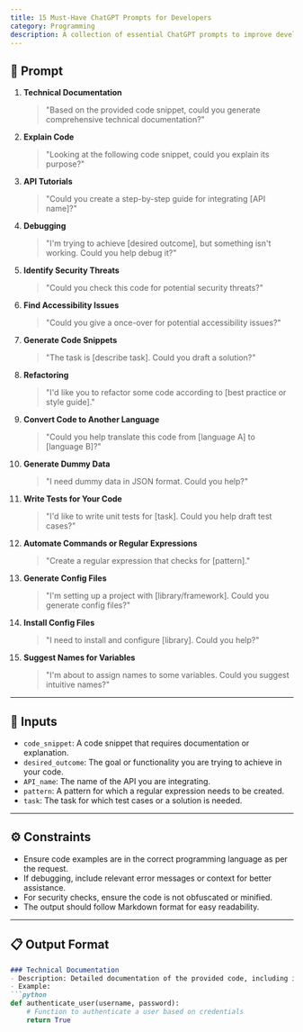 ```yaml
--- 
title: 15 Must-Have ChatGPT Prompts for Developers 
category: Programming 
description: A collection of essential ChatGPT prompts to improve developer efficiency and productivity. 
--- 
```


## 🔧 Prompt

1. **Technical Documentation**  
   > "Based on the provided code snippet, could you generate comprehensive technical documentation?"

2. **Explain Code**  
   > "Looking at the following code snippet, could you explain its purpose?"

3. **API Tutorials**  
   > "Could you create a step-by-step guide for integrating [API name]?"

4. **Debugging**  
   > "I'm trying to achieve [desired outcome], but something isn't working. Could you help debug it?"

5. **Identify Security Threats**  
   > "Could you check this code for potential security threats?"

6. **Find Accessibility Issues**  
   > "Could you give a once-over for potential accessibility issues?"

7. **Generate Code Snippets**  
   > "The task is [describe task]. Could you draft a solution?"

8. **Refactoring**  
   > "I'd like you to refactor some code according to [best practice or style guide]."

9. **Convert Code to Another Language**  
   > "Could you help translate this code from [language A] to [language B]?"

10. **Generate Dummy Data**  
    > "I need dummy data in JSON format. Could you help?"

11. **Write Tests for Your Code**  
    > "I'd like to write unit tests for [task]. Could you help draft test cases?"

12. **Automate Commands or Regular Expressions**  
    > "Create a regular expression that checks for [pattern]."

13. **Generate Config Files**  
    > "I'm setting up a project with [library/framework]. Could you generate config files?"

14. **Install Config Files**  
    > "I need to install and configure [library]. Could you help?"

15. **Suggest Names for Variables**  
    > "I'm about to assign names to some variables. Could you suggest intuitive names?"

--- 

## 🧩 Inputs

- `code_snippet`: A code snippet that requires documentation or explanation. 
- `desired_outcome`: The goal or functionality you are trying to achieve in your code.
- `API_name`: The name of the API you are integrating.
- `pattern`: A pattern for which a regular expression needs to be created.
- `task`: The task for which test cases or a solution is needed.

---

## ⚙️ Constraints

- Ensure code examples are in the correct programming language as per the request.
- If debugging, include relevant error messages or context for better assistance.
- For security checks, ensure the code is not obfuscated or minified.
- The output should follow Markdown format for easy readability.

---

## 📋 Output Format

```markdown
### Technical Documentation
- Description: Detailed documentation of the provided code, including inputs, outputs, and dependencies.
- Example:
```python
def authenticate_user(username, password):
    # Function to authenticate a user based on credentials
    return True
